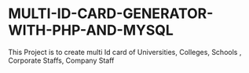 # MULTI-ID-CARD-GENERATOR-WITH-PHP-AND-MYSQL
This Project is to create multi Id card of Universities, Colleges, Schools , Corporate Staffs, Company Staff

